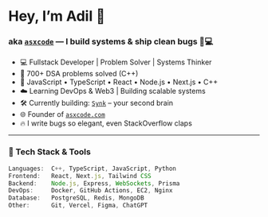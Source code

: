 # Hey, I’m Adil 👋
### aka [`asxcode`](https://asxcode.com) — I build systems & ship clean bugs 🧠💻

- 💻 Fullstack Developer | Problem Solver | Systems Thinker  
- 🚀 700+ DSA problems solved (C++)  
- 🧰 JavaScript • TypeScript • React • Node.js • Next.js • C++  
- ☁️ Learning DevOps & Web3 | Building scalable systems  
- 🛠️ Currently building: [`Synk`](https://github.com/asxcode/synk) – your second brain  
- 🌐 Founder of [`asxcode.com`](https://asxcode.com)  
- 🔥 I write bugs so elegant, even StackOverflow claps

---

### 🧠 Tech Stack & Tools

```ts
Languages:  C++, TypeScript, JavaScript, Python  
Frontend:   React, Next.js, Tailwind CSS  
Backend:    Node.js, Express, WebSockets, Prisma  
DevOps:     Docker, GitHub Actions, EC2, Nginx  
Database:   PostgreSQL, Redis, MongoDB  
Other:      Git, Vercel, Figma, ChatGPT
